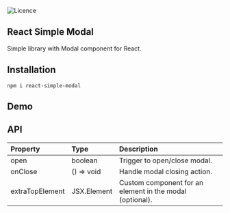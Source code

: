 ![Licence](https://img.shields.io/badge/license-MIT-blue.svg)

## React Simple Modal

Simple library with Modal component for React.

## Installation

```npm i react-simple-modal```

## Demo

## API

|   Property   |  Type  |    Description    |
| :---         |     :---      |          :--- |
| open     | boolean       | Trigger to open/close modal.    |
| onClose    | () => void       | Handle modal closing action.|
| extraTopElement    | JSX.Element      | Custom component for an element in the modal (optional).     |
